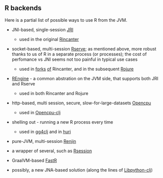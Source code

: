 ## R backends

Here is a partial list of possible ways to use R from the JVM. 

* JNI-based, single-session [JRI](https://www.rforge.net/JRI/)
  * used in the original [Rincanter](https://github.com/jolby/rincanter)

* socket-based, multi-session [Rserve](https://github.com/s-u/Rserve); as mentioned above, more robust thanks to us of R in a separate process (or processes); the cost of perfomance vs JNI seems not too painful in typical use cases
  * used in [forks](https://github.com/svarcheg/rincanter) [of](https://github.com/skm-ice/rincanter) Rincanter, and in the subsequent [Rojure](https://github.com/behrica/rojure)

* [REngine](https://github.com/s-u/REngine) - a common abstration on the JVM side, that supports both JRI and Rserve
  * used in both Rincanter and Rojure

* http-based, multi session, secure, slow-for-large-datasets [Opencpu](https://www.opencpu.org)
  * used in [Opencpu-clj](https://github.com/behrica/opencpu-clj)

* shelling out - running a new R process every time
  * used in [gg4clj](https://github.com/JonyEpsilon/gg4clj) and in [huri](https://github.com/sbelak/huri)

* pure-JVM, multi-session [Renjin](https://www.renjin.org)

* a wrapper of several, such as [Rsession](https://github.com/yannrichet/rsession)

* GraalVM-based [FastR](https://www.rforge.net/Rserve/doc.html)

* possibly, a new JNA-based solution (along the lines of [Libpython-clj](https://github.com/cnuernber/libpython-clj))

